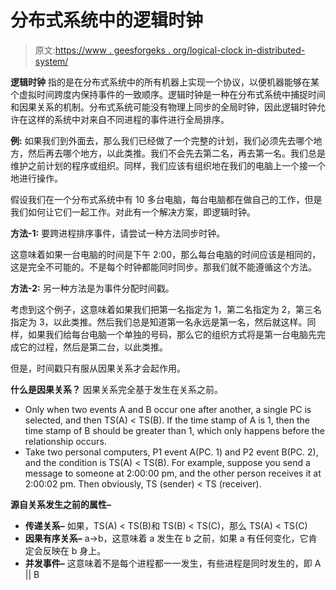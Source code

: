 # 分布式系统中的逻辑时钟

> 原文:[https://www . geesforgeks . org/logical-clock in-distributed-system/](https://www.geeksforgeeks.org/logical-clock-in-distributed-system/)

**逻辑时钟** 指的是在分布式系统中的所有机器上实现一个协议，以便机器能够在某个虚拟时间跨度内保持事件的一致顺序。逻辑时钟是一种在分布式系统中捕捉时间和因果关系的机制。分布式系统可能没有物理上同步的全局时钟，因此逻辑时钟允许在这样的系统中对来自不同进程的事件进行全局排序。

**例:**
如果我们到外面去，那么我们已经做了一个完整的计划，我们必须先去哪个地方，然后再去哪个地方，以此类推。我们不会先去第二名，再去第一名。我们总是维护之前计划的程序或组织。同样，我们应该有组织地在我们的电脑上一个接一个地进行操作。

假设我们在一个分布式系统中有 10 多台电脑，每台电脑都在做自己的工作，但是我们如何让它们一起工作。对此有一个解决方案，即逻辑时钟。

**方法-1:**
要跨进程排序事件，请尝试一种方法同步时钟。

这意味着如果一台电脑的时间是下午 2:00，那么每台电脑的时间应该是相同的，这是完全不可能的。不是每个时钟都能同时同步。那我们就不能遵循这个方法。

**方法-2:**
另一种方法是为事件分配时间戳。

考虑到这个例子，这意味着如果我们把第一名指定为 1，第二名指定为 2，第三名指定为 3，以此类推。然后我们总是知道第一名永远是第一名，然后就这样。同样，如果我们给每台电脑一个单独的号码，那么它的组织方式将是第一台电脑先完成它的过程，然后是第二台，以此类推。

但是，时间戳只有服从因果关系才会起作用。

**什么是因果关系？**
因果关系完全基于发生在关系之前。

*   Only when two events A and B occur one after another, a single PC is selected, and then TS(A) < TS(B). If the time stamp of A is 1, then the time stamp of B should be greater than 1, which only happens before the relationship occurs.
*   Take two personal computers, P1 event A(PC. 1) and P2 event B(PC. 2), and the condition is TS(A) < TS(B). For example, suppose you send a message to someone at 2:00:00 pm, and the other person receives it at 2:00:02 pm. Then obviously, TS (sender) < TS (receiver).

**源自关系发生之前的属性–**

*   **传递关系–**
    如果，TS(A) < TS(B)和 TS(B) < TS(C)，那么 TS(A) < TS(C)
*   **因果有序关系–**
    a->b，这意味着 a 发生在 b 之前，如果 a 有任何变化，它肯定会反映在 b 身上。
*   **并发事件–**
    这意味着不是每个进程都一一发生，有些进程是同时发生的，即 A || B